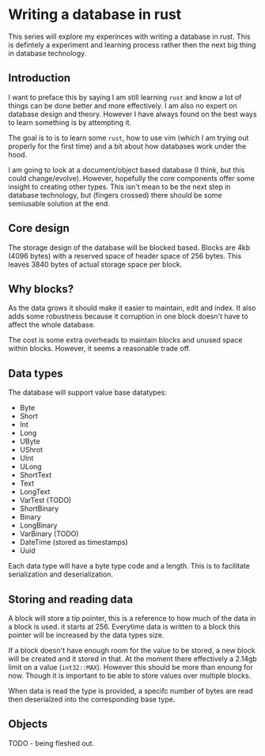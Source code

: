 <meta name="daria:article_id" content="writing_a_database_in_rust_part_1">
<meta name="daria:title" content="Part 1">
<meta name="daria:title_slug" content="part_1">
<meta name="daria:order" content="0">
<meta name="daria:created_on" content="2024-03-19">
<meta name="daria:tags" content="rust">

# Writing a database in rust

This series will explore my experinces with writing a database in rust. This is defintely a experiment and learning process rather then the next big thing in database technology.

## Introduction

I want to preface this by saying I am still learning `rust` and know a lot of things can be done better and more effectively.
I am also no expert on database design and theory. However I have always found on the best ways to learn something is by attempting it.

The goal is to is to learn some `rust`, how to use vim (which I am trying out properly for the first time) and a bit about how databases work under the hood.

I am going to look at a document/object based database (I think, but this could change/evolve). However, hopefully the core components offer some insight to creating other types.
This isn't mean to be the next step in database technology, but (fingers crossed) there should be some semiusable solution at the end.

## Core design

The storage design of the database will be blocked based. Blocks are 4kb (4096 bytes) with a reserved space of header space of 256 bytes.
This leaves 3840 bytes of actual storage space per block.

## Why blocks?

As the data grows it should make it easier to maintain, edit and index. It also adds some robustness because it corruption in one block doesn't have to affect the whole database.

The cost is some extra overheads to maintain blocks and unused space within blocks. However, it seems a reasonable trade off.

## Data types

The database will support value base datatypes:

* Byte
* Short
* Int
* Long
* UByte
* UShrot
* UInt
* ULong
* ShortText
* Text
* LongText
* VarTest (TODO)
* ShortBinary
* Binary
* LongBinary
* VarBinary (TODO)
* DateTime (stored as timestamps)
* Uuid

Each data type will have a byte type code and a length. This is to facilitate serialization and deserialization.

## Storing and reading data

A block will store a tip pointer, this is a reference to how much of the data in a block is used. it starts at 256. Everytime data is written to a block this pointer will be increased by the data types size.

If a block doesn't have enough room for the value to be stored, a new block will be created and it stored in that. At the moment there effectively a 2.14gb limit on a value (`int32::MAX`).
However this should be more than enoung for now. Though it is important to be able to store values over multiple blocks.

When data is read the type is provided, a specifc number of bytes are read then deserialzed into the corresponding base type.

## Objects

TODO - being fleshed out.


